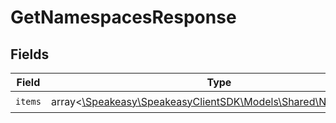 # GetNamespacesResponse


## Fields

| Field                                                                                              | Type                                                                                               | Required                                                                                           | Description                                                                                        |
| -------------------------------------------------------------------------------------------------- | -------------------------------------------------------------------------------------------------- | -------------------------------------------------------------------------------------------------- | -------------------------------------------------------------------------------------------------- |
| `items`                                                                                            | array<[\Speakeasy\SpeakeasyClientSDK\Models\Shared\NamespaceT](../../Models/Shared/NamespaceT.md)> | :heavy_check_mark:                                                                                 | N/A                                                                                                |